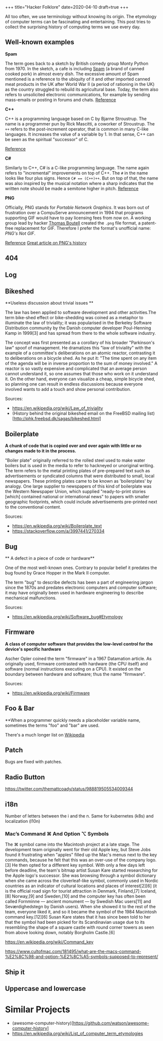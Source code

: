 +++
title="Hacker Folklore"
date=2020-04-10
draft=true
+++

All too often, we use terminology without knowing its origin. The etymology of
computer terms can be fascinating and entertaining. This post tries to collect
the surprising history of computing terms we use every day.

## Well-known examples

**Spam**

The term goes back to a sketch by British comedy group Monty Python from 1970.
In the sketch, a cafe is including
[Spam](https://en.wikipedia.org/wiki/Spam_(food)) (a brand of canned cooked
pork) in almost every dish. The excessive amount of Spam mentioned is a
reference to the ubiquity of it and other imported canned meat products in the
UK after World War II (a period of rationing in the UK) as the country struggled
to rebuild its agricultural base. Today, the term also refers to unsolicited
electronic communications, for example by sending mass-emails or posting in
forums and chats. [Reference](https://en.wikipedia.org/wiki/Spamming#History)

**C++**

C++ is a programming language based on C by Bjarne Stroustrup. The name is a
programmer pun by Rick Mascitti, a coworker of Stroustrup. The `++` refers to
the post-increment operator, that is common in many C-like languages. It
increases the value of a variable by 1. In that sense, C++ can be seen as the
spiritual "successor" of C.

[Reference](https://en.wikipedia.org/wiki/C%2B%2B#History)

**C#**

Similarly to C++, C# is a C-like programming language. The name again refers to
"incremental" improvements on top of C++. The `#` in the name looks like four
plus signs. Hence `C# == (C++)++`. But on top of that, the name was also
inspired by the musical notation where a sharp indicates that the written note
should be made a semitone higher in pitch.
[Reference](https://en.wikipedia.org/wiki/C_Sharp_(programming_language)#Name)


**PNG**

Officially, PNG stands for *Portable Network Graphics*. It was born out of
frustration over a CompuServe announcement in 1994 that programs supporting GIF
would have to pay licensing fees from now on. A working group lead by hacker
[Thomas Boutell](https://boutell.dev/) created the `.png` file format, a
patent-free replacement for GIF. Therefore I prefer the format's unofficial
name: *PNG's Not GIF*.

[Reference](https://encyclopedia2.thefreedictionary.com/PNG%27s+Not+GIF) [Great
article on PNG's
history](https://people.apache.org/~jim/NewArchitect/webrevu/1997/05_09/designers/05_09_97_1.html)


## 404

## Log

## Bikeshed

**Useless discussion about trivial issues **

The law has been applied to software development and other activities.The term
bike-shed effect or bike-shedding was coined as a metaphor to illuminate the law
of triviality; it was popularised in the Berkeley Software Distribution
community by the Danish computer developer Poul-Henning Kamp in 1999[3] and has
spread from there to the whole software industry.

The concept was first presented as a corollary of his broader "Parkinson's law"
spoof of management. He dramatizes this "law of triviality" with the example of
a committee's deliberations on an atomic reactor, contrasting it to
deliberations on a bicycle shed. As he put it: "The time spent on any item of
the agenda will be in inverse proportion to the sum of money involved." A
reactor is so vastly expensive and complicated that an average person cannot
understand it, so one assumes that those who work on it understand it. On the
other hand, everyone can visualize a cheap, simple bicycle shed, so planning one
can result in endless discussions because everyone involved wants to add a touch
and show personal contribution.

Sources:

- https://en.wikipedia.org/wiki/Law_of_triviality
- (History behind the original bikeshed email on the FreeBSD mailing
  list)[http://phk.freebsd.dk/sagas/bikeshed.html]

## Boilerplate

**A chunk of code that is copied over and over again with little or no changes
made to it in the process.**

"Boiler plate" originally referred to the rolled steel used to make water
boilers but is used in the media to refer to hackneyed or unoriginal writing.
The term refers to the metal printing plates of pre-prepared text such as
advertisements or syndicated columns that were distributed to small, local
newspapers. These printing plates came to be known as 'boilerplates' by analogy.
One large supplier to newspapers of this kind of boilerplate was the Western
Newspaper Union, which supplied "ready-to-print stories [which] contained
national or international news" to papers with smaller geographic footprints,
which could include advertisements pre-printed next to the conventional content.

Sources:

- https://en.wikipedia.org/wiki/Boilerplate_text
- https://stackoverflow.com/a/3997441/270334

## Bug

** A defect in a piece of code or hardware**

One of the most well-known ones. Contrary to popular belief it predates the bug
found by Grace Hopper in the Mark II computer.

The term "bug" to describe defects has been a part of engineering jargon since
the 1870s and predates electronic computers and computer software; it may have
originally been used in hardware engineering to describe mechanical
malfunctions.

Sources:

- https://en.wikipedia.org/wiki/Software_bug#Etymology

## Firmware

**A class of computer software that provides the low-level control for the
device's specific hardware**

Ascher Opler coined the term "firmware" in a 1967 Datamation article. As
originally used, firmware contrasted with hardware (the CPU itself) and software
(normal instructions executing on a CPU). It existed on the boundary between
hardware and software; thus the name "firmware".

Sources:

- https://en.wikipedia.org/wiki/Firmware

## Foo & Bar

\*\*When a programmer quickly needs a placeholder variable name, sometimes the
terms "foo" and "bar" are used.

There's a much longer list on
[Wikipedia](https://en.wikipedia.org/wiki/List_of_computer_term_etymologies)

## Patch

Bugs are fixed with patches.

## Radio Button

https://twitter.com/themattcoady/status/988819505534009344

## i18n

Number of letters between the i and the n. Same for kubernetes (k8s) and
localization (l10n)

### Mac’s Command ⌘ And Option ⌥ Symbols

The ⌘ symbol came into the Macintosh project at a late stage. The development
team originally went for their old Apple key, but Steve Jobs found it
frustrating when "apples" filled up the Mac's menus next to the key commands,
because he felt that this was an over-use of the company logo.[3] He then opted
for a different key symbol. With only a few days left before deadline, the
team's bitmap artist Susan Kare started researching for the Apple logo's
successor. She was browsing through a symbol dictionary when she came across the
cloverleaf-like symbol, commonly used in Nordic countries as an indicator of
cultural locations and places of interest[2][6] (it is the official road sign
for tourist attraction in Denmark, Finland,[7] Iceland,[8] Norway,[9] and
Sweden,[10] and the computer key has often been called Fornminne — ancient
monument — by Swedish Mac users[11] and Seværdighedstegn by Danish users). When
she showed it to the rest of the team, everyone liked it, and so it became the
symbol of the 1984 Macintosh command key.[12][6] Susan Kare states that it has
since been told to her that the symbol had been picked for its Scandinavian
usage due to its resembling the shape of a square castle with round corner
towers as seen from above looking down, notably Borgholm Castle.[6]

https://en.wikipedia.org/wiki/Command_key

https://www.cultofmac.com/181495/what-are-the-macs-command-%E2%8C%98-and-option-%E2%8C%A5-symbols-supposed-to-represent/

## Ship it

## Uppercase and lowercase

# Similar Projects

- (awesome-computer-history)[https://github.com/watson/awesome-computer-history]
- https://en.wikipedia.org/wiki/List_of_computer_term_etymologies
